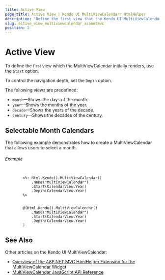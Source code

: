 ```yaml
---
title: Active View
page_title: Active View | Kendo UI MultiViewCalendarr HtmlHelper
description: "Define the first view that the Kendo UI MultiViewCalendar initially renders."
slug: active_view_multiviewcalendar_aspnetmvc
position: 2
---
```


# Active View

To define the first view which the MultiViewCalendar initially renders, use the `Start` option.

To control the navigation depth, set the `Depth` option.

The following views are predefined:

* `month`&mdash;Shows the days of the month.
* `year`&mdash;Shows the months of the year.
* `decade`&mdash;Shows the years of the decade.
* `century`&mdash;Shows the decades of the century.

## Selectable Month Calendars

The following example demonstrates how to create a MultiViewCalendar that allows users to select a month.

###### Example

```tab-ASPX

        <%: Html.Kendo().MultiViewCalendar()
            .Name("MultiViewCalendar")
            .Start(CalendarView.Year)
            .Depth(CalendarView.Year)
        %>
```
```tab-Razor

        @(Html.Kendo().MultiViewCalendar()
            .Name("MultiViewCalendar")
            .Start(CalendarView.Year)
            .Depth(CalendarView.Year)
        )
```

## See Also

Other articles on the Kendo UI MultiViewCalendar:

* [Overview of the ASP.NET MVC HtmlHelper Extension for the MultiViewCalendar Widget](/helpers/multiviewcalendar/overview)
* [MultiViewCalendar JavaScript API Reference](http://docs.telerik.com/kendo-ui/api/javascript/ui/multiviewcalendar)
